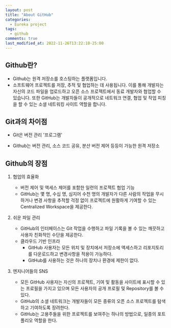 ```yaml
---
layout: post
title: "About GitHub"
categories:
  - Eureka project
tags:
  - github
comments: true
last_modified_at: 2022-11-26T13:22:10-25:00
---
```


## Github란?

- Github는 원격 저장소를 호스팅하는 플랫폼입니다. 
- 소프트웨어 프로젝트를 저장, 추적 및 협업하는 데 사용됩니다. 이를 통해 개발자는 자신의 코드 파일을 업로드하고 오픈 소스 프로젝트에서 동료 개발자와 협업할 수 있습니다. 또한 GitHub는 개발자들이 공개적으로 네트워크 연결, 협업 및 작업 피칭을 할 수 있는 소셜 네트워킹 사이트 역할을 합니다. 

## Git과의 차이점

- Git은 버전 관리 '프로그램'

- Github는 버전 관리, 소스 코드 공유, 분산 버전 제어 등등이 가능한 원격 저장소

## Github의 장점

1. 협업의 효율화
    * 버전 제어 및 액세스 제어를 포함한 일련의 프로젝트 협업 기능
    * GitHub는 몇 명, 수십 명, 심지어 수천 명의 개발자가 다른 사람의 작업을 무시하거나 변경 사항을 추적할 걱정 없이 프로젝트에 원활하게 기여할 수 있는 Centralized Workspace을 제공한다.

2. 쉬운 파일 관리
    * GitHub의 인터페이스는 Git 작업을 수행하고 파일 기록을 볼 수 있는 깨끗하고 사용자 친화적인 수단을 제공한다.
    * 클라우드 기반 인프라
        * GitHub 사용자는 모든 위치 및 장치에서 저장소에 액세스하고 리포지토리를 다운로드하고 변경사항을 적용이 가능하다.
        * GitHub를 사용하는 것은 하나의 장치나 환경에 제한이 없다.

3. 엔지니어들의 SNS
    * 모든 GitHub 사용자는 자신의 프로젝트, 기여 및 활동을 사이트에 표시할 수 있는 프로필을 가지고 있으며 모든 사용자의 공개 프로필 및 Repository를 볼 수 있다.
    * GitHub의 소셜 네트워크는 개발자들이 모든 종류의 오픈 소스 프로젝트를 탐색하고 기여하도록 장려한다.
    * GitHub는 고용주들을 위한 프로젝트를 보여주는 하나의 방법으로, 일종의 포트폴리오 역할을 한다.